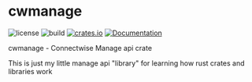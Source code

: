 # cwmanage
![license](https://img.shields.io/crates/l/cwmanage)
![build](https://github.com/zpeters/cwmanage/workflows/build/badge.svg)
[![crates.io](https://img.shields.io/crates/v/cwmanage)](https://crates.io/crates/cwmanage)
[![Documentation](https://docs.rs/cwmanage/badge.svg)](https://docs.rs/cwmanage/)

cwmanage - Connectwise Manage api crate

This is just my little manage api "library" for learning how rust crates and libraries work
